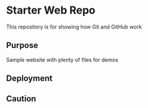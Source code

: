 # Starter Web Repo

This repository is for showing how Git and GitHub work

## Purpose

Sample website with plenty of files for demos

## Deployment

## Caution